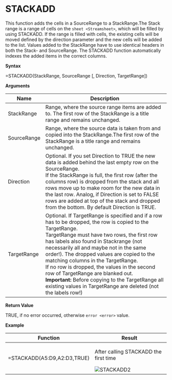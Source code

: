 # STACKADD

This function adds the cells in a SourceRange to a StackRange.The Stack
range is a range of cells on the `sheet <Streamsheet>`, which will be
filled by using STACKADD. If the range is filled with cells, the
existing cells will be moved defined by the direction parameter and the
new cells will be added to the list. Values added to the StackRange have
to use identical headers in both the Stack- and SourceRange. The
STACKADD function automatically indexes the added items in the correct
columns.

**Syntax**

=STACKADD(StackRange, SourceRange \[, Direction, TargetRange\])

**Arguments**

<table>
<colgroup>
<col style="width: 20%" />
<col style="width: 80%" />
</colgroup>
<thead>
<tr class="header">
<th>Name</th>
<th>Description</th>
</tr>
</thead>
<tbody>
<tr class="odd">
<td>StackRange</td>
<td><div class="line-block">Range, where the source range items are added to. The first row of the StackRange is a title range and remains unchanged.</div></td>
</tr>
<tr class="even">
<td>SourceRange</td>
<td><div class="line-block">Range, where the source data is taken from and copied into the StackRange.The first row of the StackRange is a title range and remains unchanged.</div></td>
</tr>
<tr class="odd">
<td>Direction</td>
<td><div class="line-block">Optional. If you set Direction to TRUE the new data is added behind the last empty row on the SourceRange.<br />
If the StackRange is full, the first row (after the columns row) is dropped from the stack and all rows move up to make room for the new data in the last row. Analog, if Direction is set to FALSE rows are added at top of the stack and dropped from the bottom. By default Direction is TRUE.</div></td>
</tr>
<tr class="even">
<td>TargetRange</td>
<td><div class="line-block">Optional. If TargetRange is specified and if a row has to be dropped, the row is copied to the TargetRange.<br />
TargetRange must have two rows, the first row has labels also found in Stackrange (not necessarily all and maybe not in the same order!). The dropped values are copied to the matching columns in the TargetRange.<br />
If no row is dropped, the values in the second row of TargetRange are blanked out.<br />
<strong>Important:</strong> Before copying to the TargetRange all existing values in TargetRange are deleted (not the labels row!)</div></td>
</tr>
</tbody>
</table>

**Return Value**

TRUE, if no error occurred, otherwise `error <error>` value.

**Example**

<table>
<colgroup>
<col style="width: 50%" />
<col style="width: 50%" />
</colgroup>
<thead>
<tr class="header">
<th>Function</th>
<th>Result</th>
</tr>
</thead>
<tbody>
<tr class="odd">
<td><p>=STACKADD(<span class="blue">A5:D9</span>,<span class="red">A2:D3</span>,TRUE)</p>
<div class="line-block"></div></td>
<td><p>After calling STACKADD the first time</p>
<div class="line-block"><img src="/images/STACKADD2.PNG" alt="STACKADD2" /></div></td>
</tr>
</tbody>
</table>
